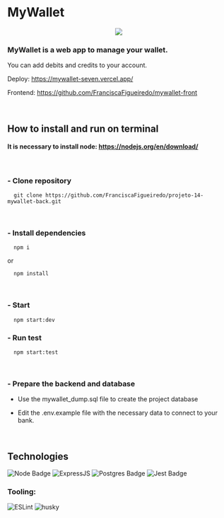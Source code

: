 # MyWallet

<p align="center" >
<img src='https://raw.githubusercontent.com/FranciscaFigueiredo/mywallet-front/feat/mongoIntegration/public/logo.jpeg' />
</p>

### MyWallet is a web app to manage your wallet.

You can add debits and credits to your account.

Deploy: https://mywallet-seven.vercel.app/

Frontend: https://github.com/FranciscaFigueiredo/mywallet-front

<br>

## How to install and run on terminal

#### It is necessary to install node: https://nodejs.org/en/download/

<br/>

### - Clone repository
```
  git clone https://github.com/FranciscaFigueiredo/projeto-14-mywallet-back.git
```

<br/>

### - Install dependencies

```
  npm i
```
or
```
  npm install
```

<br/>

### - Start

```
  npm start:dev
```

### - Run test

```
  npm start:test
```

<br/>

### - Prepare the backend and database

- Use the mywallet_dump.sql file to create the project database

- Edit the .env.example file with the necessary data to connect to your bank.

<br/>

## **Technologies**

![Node Badge](https://img.shields.io/badge/Node.js-339933?style=for-the-badge&logo=nodedotjs&logoColor=white)
![ExpressJS](https://img.shields.io/badge/Express.js-000000?style=for-the-badge&logo=express&logoColor=white)
![Postgres Badge](https://img.shields.io/badge/PostgreSQL-316192?style=for-the-badge&logo=postgresql&logoColor=white)
![Jest Badge](https://img.shields.io/badge/Jest-C21325?style=for-the-badge&logo=jest&logoColor=white)

### **Tooling:**
![ESLint](https://img.shields.io/badge/ESLint-7c7ce9?style=for-the-badge&logo=ESLint)
![husky](https://img.shields.io/badge/Husky-b0b0d5?style=for-the-badge)
